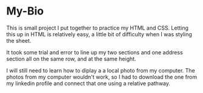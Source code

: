 # My-Bio


This is small project I put together to practice my HTML and CSS. Letting this up in HTML is relatively easy, a little bit of difficulty when I was styling the sheet.

It took some trial and error to line up my two sections and one address section all on the same row, and at the same height. 

I will still need to learn how to diplay a a local photo from my computer. The photos from my computer wouldn't work, so I had to download the one from my linkedin profile and connect that one using a relative pathway.

